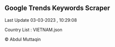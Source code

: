 

## Google Trends Keywords Scraper 
 
Last Update 03-03-2023 , 10:29:08

Country List :
VIETNAM.json



© Abdul Muttaqin 
